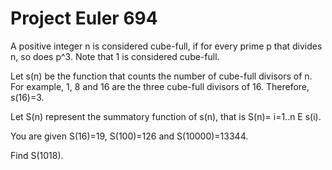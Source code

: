 # Project Euler 694


A positive integer n is considered cube-full, if for every prime p that divides n, so does p^3. Note that 1 is considered cube-full.

Let s(n) be the function that counts the number of cube-full divisors of n. For example, 1, 8 and 16 are the three cube-full divisors of 16. Therefore, s(16)=3.

Let S(n) represent the summatory function of s(n), that is S(n)= i=1..n E s(i).

You are given S(16)=19, S(100)=126 and S(10000)=13344.

Find S(1018).